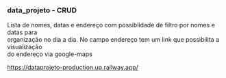 ### data_projeto - CRUD

Lista de nomes, datas e endereço com possiblidade de filtro por nomes e datas para</br>
organização no dia a dia. No campo endereço tem um link que possibilita a visualização </br>
do endereço via google-maps

https://dataprojeto-production.up.railway.app/
